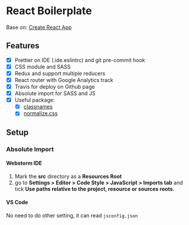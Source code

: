 # React Boilerplate

Base on: [Create React App](https://github.com/facebook/create-react-app)

## Features

- [X] Prettier on IDE (.ide.eslintrc) and git pre-commit hook
- [X] CSS module and SASS
- [X] Redux and support multiple reducers
- [X] React router with Google Analytics track
- [X] Travis for deploy on Github page
- [X] Absolute import for SASS and JS
- [X] Useful package:
     - [X] [classnames](https://github.com/JedWatson/classnames)
     - [X] [normalize.css](https://github.com/necolas/normalize.css)
## Setup

### Absolute Import

#### Webstorm IDE

1. Mark the **src** directory as a **Resources Root**
2. go to **Settings > Editor > Code Style > JavaScript > Imports tab** and 
    tick **Use paths relative to the project, resource or sources roots.**

#### VS Code

No need to do other setting, it can read `jsconfig.json`
